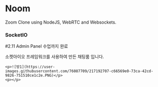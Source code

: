 # Noom 
Zoom Clone using NodeJS, WebRTC and Websockets. <br/>
<div>
    <h3>SocketIO</h3>
    <p>#2.11 Admin Panel 수업까지 완료</p>
    <p>소켓아이오 프레임워크를 사용하여 만든 채팅룸 입니다.</p>

    <p>![방1](https://user-images.githubusercontent.com/76087709/217192707-c66569e0-73ca-42cd-9826-751510ce1c2e.PNG)</p>
    <p></p>
</div>
